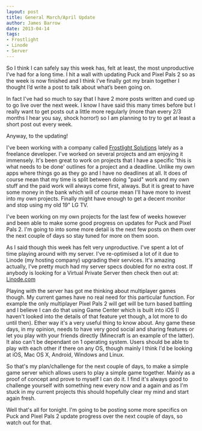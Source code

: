 ```yaml
---
layout: post
title: General March/April Update
author: James Barrow
date: 2013-04-14
tags:
- Frostlight
- Linode
- Server
---
```


So I think I can safely say this week has, felt at least, the most unproductive I’ve had for a long time. I hit a wall with updating Puck and Pixel Pals 2 so as the week is now finished and I think I’ve finally got my brain together I thought I’d write a post to talk about what’s been going on.

In fact I've had so much to say that I have 2 more posts written and cued up to go live over the next week. I know I have said this many times before but I really want to get posts out a little more regularly (more than every 2/3 months I hear you say, shock horror!) so I am planning to try to get at least a short post out every week.

Anyway, to the updating!

<!-- READMORE -->

I've been working with a company called [Frostlight Solutions](http://www.frostlight.se) lately as a freelance developer. I've worked on several projects and am enjoying it immensely. It's been great to work on projects that I have a specific 'this is what needs to be done' outlines for a project and a deadline. Unlike my own apps where things go as they go and I have no deadlines at all. It does of course mean that my time is split between doing "paid" work and my own stuff and the paid work will always come first, always. But it is great to have some money in the bank which will of course mean I'll have more to invest into my own projects. Finally might have enough to get a decent monitor and stop using my old 19" LG TV.

I've been working on my own projects for the last few of weeks however and been able to make some good progress on updates for Puck and Pixel Pals 2. I'm going to into some more detail is the next few posts on them over the next couple of days so stay tuned for more on them soon.

As I said though this week has felt very unproductive. I've spent a lot of time playing around with my server. I've re-optimised a lot of it due to Linode (my hosting company) upgrading their services. It's amazing actually, I've pretty much had my server specs doubled for no extra cost. If anybody is looking for a Virtual Private Server then check then out at: <a href="https://www.linode.com/?r=398f3b1ce56e745028c920f81e56d1cbb13f57bf" target="_blank">Linode.com</a>

Playing with the server has got me thinking about multiplayer games though. My current games have no real need for this particular function. For example the only multiplayer Pixel Pals 2 will get will be turn based battling and I believe I can do that using Game Center which is built into iOS (I haven't looked into the details of that feature yet though, a lot more to do until then). Ether way it's a very useful thing to know about. Any game these days, in my opinion, needs to have very good social and sharing features or let you play with your friends directly (Minecraft is an example of the latter). It also can't be dependant on 1 operating system. Users should be able to play with each other if there on any OS, though mainly I think I'd be looking at iOS, Mac OS X, Android, Windows and Linux.

So that's my plan/challenge for the next couple of days, to make a simple game server which allows users to play a simple game together. Mainly as a proof of concept and prove to myself I can do it. I find it's always good to challenge yourself with something new every now and a again and as I'm stuck in my current projects this should hopefully clear my mind and start again fresh.

Well that's all for tonight. I'm going to be posting some more specifics on Puck and Pixel Pals 2 update progress over the next couple of days, so watch out for that.
